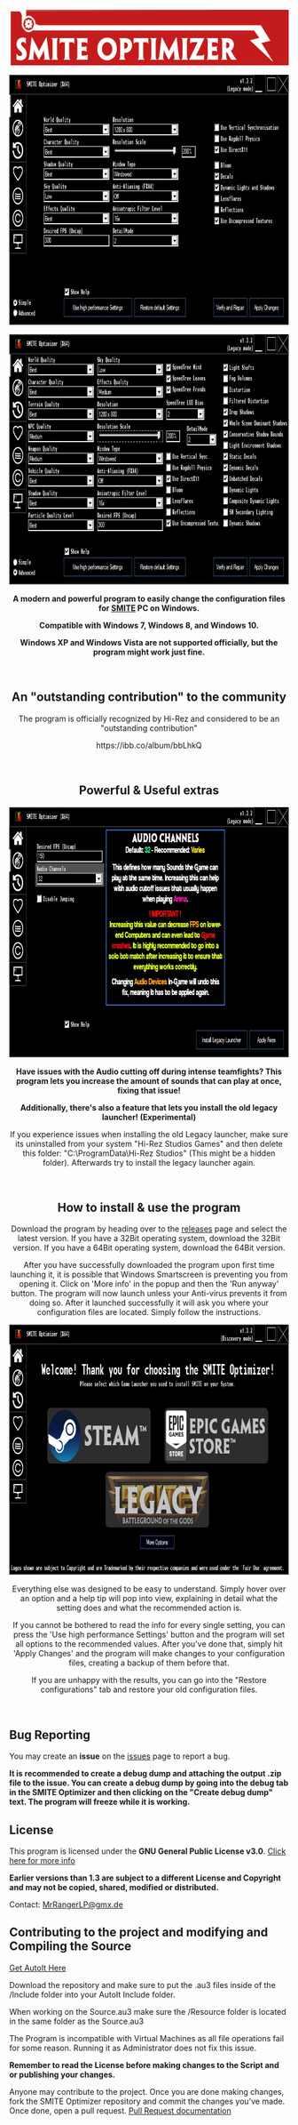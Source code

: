 <p align="center">
 <img width="600" height="100" src="https://raw.githubusercontent.com/MeteorTheLizard/SMITE-Optimizer-Update/master/SO_Logo.gif">
</p>
<p align="center">
 <img width="810" height="450" src="https://raw.githubusercontent.com/MeteorTheLizard/SMITE-Optimizer-Update/master/pic_1.jpg" />
</p>
<p align="center">
 <img width="810" height="450" src="https://raw.githubusercontent.com/MeteorTheLizard/SMITE-Optimizer-Update/master/pic_2.jpg" />
</p>

<p align="center"> <strong>A modern and powerful program to easily change the configuration files for <a href="https://www.smitegame.com/play-for-free/?ref=Meteor">SMITE</a> PC on Windows.</strong></p>
<p align="center"> <strong>Compatible with Windows 7, Windows 8, and Windows 10.</strong></p>
<p align="center"> <strong>Windows XP and Windows Vista are not supported officially, but the program might work just fine.</strong></p>

<br>

<h2 align="center"><strong>An "outstanding contribution" to the community</strong></h2>

<p align="center">The program is officially recognized by Hi-Rez and considered to be an "outstanding contribution"</p>

<p align="center">https://ibb.co/album/bbLhkQ</p>

<br>

<h2 align="center"><strong>Powerful & Useful extras</strong></h2>

<p align="center">
 <img width="810" height="450" src="https://raw.githubusercontent.com/MeteorTheLizard/SMITE-Optimizer-Update/master/pic_3.jpg" />
</p>

<p align="center"> <strong>Have issues with the Audio cutting off during intense teamfights? This program lets you increase the amount of sounds that can play at once, fixing that issue! </strong> </p>
<p align="center"> <strong>Additionally, there's also a feature that lets you install the old legacy launcher! (Experimental)</strong> </p>

<p align="center">If you experience issues when installing the old Legacy launcher, make sure its uninstalled from your system "Hi-Rez Studios Games" and then delete this folder: "C:\ProgramData\Hi-Rez Studios" (This might be a hidden folder). Afterwards try to install the legacy launcher again.</p>

<br>

<h2 align="center"><strong>How to install & use the program</strong></h2>

<p align="center">Download the program by heading over to the <a href="https://github.com/MeteorTheLizard/SMITE-Optimizer/releases">releases</a> page and select the latest version. If you have a 32Bit operating system, download the 32Bit version. If you have a 64Bit operating system, download the 64Bit version.</p>

<p align="center">After you have successfully downloaded the program upon first time launching it, it is possible that Windows Smartscreen is preventing you from opening it. Click on 'More info' in the popup and then the 'Run anyway' button. The program will now launch unless your Anti-virus prevents it from doing so. After it launched successfully it will ask you where your configuration files are located. Simply follow the instructions.</p>

<p align="center">
 <img width="810" height="450" src="https://raw.githubusercontent.com/MeteorTheLizard/SMITE-Optimizer-Update/master/pic_4.jpg" />
</p>

<p align="center">Everything else was designed to be easy to understand. Simply hover over an option and a help tip will pop into view, explaining in detail what the setting does and what the recommended action is.</p>

<p align="center">If you cannot be bothered to read the info for every single setting, you can press the 'Use high performance Settings' button and the program will set all options to the recommended values. After you've done that, simply hit 'Apply Changes' and the program will make changes to your configuration files, creating a backup of them before that.</p>

<p align="center">If you are unhappy with the results, you can go into the "Restore configurations" tab and restore your old configuration files.</p>

<br>

<h2><strong>Bug Reporting</strong></h2>
 
You may create an <strong>issue</strong> on the <a href="https://github.com/MeteorTheLizard/SMITE-Optimizer/issues">issues</a> page to report a bug.

<strong>It is recommended to create a debug dump and attaching the output .zip file to the issue. You can create a debug dump by going into the debug tab in the SMITE Optimizer and then clicking on the "Create debug dump" text. The program will freeze while it is working.</strong>
  
 ## License

This program is licensed under the <strong>GNU General Public License v3.0</strong>. <a href="https://github.com/MeteorTheLizard/SMITE-Optimizer/blob/master/LICENSE">Click here for more info</a>

<strong>Earlier versions than 1.3 are subject to a different License and Copyright and may not be copied, shared, modified or distributed.</strong>

Contact: MrRangerLP@gmx.de
 
 ## Contributing to the project and modifying and Compiling the Source
  
[Get AutoIt Here](https://www.autoitscript.com/site/autoit-script-editor/downloads/)

Download the repository and make sure to put the .au3 files inside of the /Include folder into your AutoIt Include folder.

When working on the Source.au3 make sure the /Resource folder is located in the same folder as the Source.au3

The Program is incompatible with Virtual Machines as all file operations fail for some reason. Running it as Administrator does not fix this issue.

<strong>Remember to read the License before making changes to the Script and or publishing your changes.</strong>

Anyone may contribute to the project. Once you are done making changes, fork the SMITE Optimizer repository and commit the changes you've made. Once done, open a pull request. [Pull Request documentation](https://docs.github.com/en/github/collaborating-with-issues-and-pull-requests/about-pull-requests)
